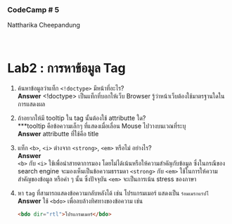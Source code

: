 ### CodeCamp # 5 <br>
Nattharika Cheepandung <br>
<br>
<br>

# Lab2 : การหาข้อมูล Tag

1. ค้นหาข้อมูลว่าแท็ก `<!doctype>` มีหน้าที่อะไร? <br>
	**Answer** <!doctype> เป็นแท็กที่บอกให้เว็บ Browser รู้ว่าหน้าเว็บต้องใช้มาตรฐานใดในการแสดงผล
2. ถ้าอยากให้มี tooltip ใน tag นั้นต้องใช้ attributte ใด? <br>
***tooltip คือข้อความเล็กๆ ที่แสดงเมื่อเลื่อน Mouse ไปวางบนเวณที่ระบุ <br>
	**Answer** attributte ที่ใช้คือ title
3. แท็ก `<b>`, `<i>` ต่างจาก `<strong>`, `<em>` หรือไม่ อย่างไร? <br>
	**Answer** <br>
    `<b>` กับ `<i>` ใช้เพื่อนำสายตาการมอง โดยไม่ได้เน้นหรือให้ความสำคัญกับข้อมูล ซึ่งในกรณีของ search engine จะมองเห็นเป็นข้อความธรรมดา
    `<strong>` กับ `<em>` ใช้ในการให้ความสำคัญของข้อมูล หรือคำ ๆ นั้น ซึ่งปัจจุบัน `<em>` จะเป็นการเน้น stress ของภาษา

4. หา `tag` ที่สามารถแสดงข้อความกลับหลังได้ เช่น โปรแกรมเมอร์ แสดงเป็น `ร์อมเมรกแรปโ` <br>
	**Answer**  ใช้ `<bdo>` เพื่อลบล้างทิศทางของข้อความ เช่น 

	```html
	<bdo dir="rtl">โปรแกรมเมอร์</bdo>
	```
	